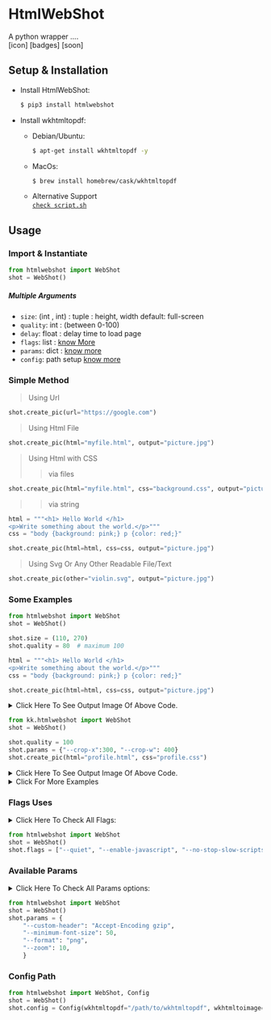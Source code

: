 # HtmlWebShot  
A python wrapper ....  
[icon] [badges] [soon]

## Setup & Installation  
*  Install HtmlWebShot:  
   ```bash
   $ pip3 install htmlwebshot
   ```  
* Install wkhtmltopdf:  
  
  * Debian/Ubuntu:  
      ```bash
      $ apt-get install wkhtmltopdf -y  
      ```  
  * MacOs:  
      ```bash
      $ brew install homebrew/cask/wkhtmltopdf
      ```  
  * Alternative Support  
      [`check script.sh`](https://github.com)

## Usage  

###  Import & Instantiate  
```python
from htmlwebshot import WebShot
shot = WebShot()
```
##### Multiple Arguments  

*  `size`: (int , int) : tuple : height, width default: full-screen
*  `quality`: int : (between 0-100)
*  `delay`: float : delay time to load page
*  `flags`: list : [know More](#flags-uses)
*  `params`: dict : [know more](#available-params)
*  `config`: path setup [know more](#config-path)

### Simple Method  

>  Using Url
```py
shot.create_pic(url="https://google.com")
```
>  Using Html File
```py
shot.create_pic(html="myfile.html", output="picture.jpg")
```
>  Using Html with CSS  
  >>  via files
   ```py
   shot.create_pic(html="myfile.html", css="background.css", output="picture.jpg")
   ```
  >>  via string
   ```py
   html = """<h1> Hello World </h1>
<p>Write something about the world.</p>"""
   css = "body {background: pink;} p {color: red;}" 

   shot.create_pic(html=html, css=css, output="picture.jpg")
   ```
>  Using Svg Or Any Other Readable File/Text
```py
shot.create_pic(other="violin.svg", output="picture.jpg")
```

### Some Examples  

```py
from htmlwebshot import WebShot
shot = WebShot()

shot.size = (110, 270)
shot.quality = 80  # maximum 100

html = """<h1> Hello World </h1>
<p>Write something about the world.</p>"""
css = "body {background: pink;} p {color: red;}"

shot.create_pic(html=html, css=css, output="picture.jpg")
```
<details>
<summary> Click Here To See Output Image Of Above Code. </summary>
<img src="https://telegra.ph/file/7e266bf0db726865a8a00.jpg" alt="sample1"/>
</details>

```py
from kk.htmlwebshot import WebShot
shot = WebShot()

shot.quality = 100
shot.params = {"--crop-x":300, "--crop-w": 400}
shot.create_pic(html="profile.html", css="profile.css")
```
<details>
<summary> Click Here To See Output Image Of Above Code. </summary>
<img src="https://telegra.ph/file/3d847855e8e8f1338cbad.png" alt="sample2"/>
</details>

<details>
<summary> Click For More Examples </summary>

```py
from kk.htmlwebshot import WebShot
shot = WebShot()

shot.flags = ["--quiet"]
shot.quality = 100
shot.create_pic(other="violin.svg", size=(500,600))
```

<details>
<summary> Click Here To See Output Image Of Above Code. </summary>
<img src="https://telegra.ph/file/a5183063ba44c5b411499.png" alt="sample3"/>
</details>


```py
from htmlwebshot import WebShot
shot = WebShot()

```
<details>
<summary> Click Here To See Output Image Of Above Code. </summary>
<img src="resources/something.png" alt="sample4"/>
</details>

</details>

###  Flags Uses  

<details>
<summary> Click Here To Check All Flags:</summary>  

*  `--quiet`: Be less verbose
*  `--disable-smart-width`: To force size to be accurate
*  `--custom-header-propagation`: Add HTTP headers specified by flag `--custom-header` for each resource request
*  `--no-custom-header-propagation`: Don't Add HTTP headers specified by flag `--custom-header` for each resource request
*  `--disable-javascript`: Don't allow web pages to run javascript
*  `--enable-javascript`: Allow web pages to run javascript
*  `--proxy-hostname-lookup`: Use the proxy for resolving hostnames
*  `--stop-slow-scripts`: Stop slow running javascripts
*  `--no-stop-slow-scripts`: Don't Stop slow running javascripts
</details>

```py
from htmlwebshot import WebShot
shot = WebShot()
shot.flags = ["--quiet", "--enable-javascript", "--no-stop-slow-scripts"]
```

### Available Params  

<details>
<summary> Click Here To Check All Params options:</summary>  

*  `--bypass-proxy-for`: _`<value>`_ Bypass proxy for host (repeatable)
*  `--cookie`: _`<name>` `<value>`_ Set an additional cookie (repeatable), value should be url encoded.
*  `--cookie-jar`: _`<path>`_ Read and write cookies from and to the supplied cookie jar file
*  `--crop-h`: _`<int>`_ Set height for cropping
*  `--crop-w`: _`<int>`_ Set width for cropping
*  `--crop-x`: _`<int>`_ Set x coordinate for cropping
*  `--crop-y`: _`<int>`_ Set y coordinate for cropping
*  `--custom-header`: _`<name>` `<value>`_ Set an additional HTTP header (repeatable)
*  `--encoding`: _`<encoding>`_ Set the default text encoding, for input
*  `--format`: _`<format>`_ Output file format
*  `--minimum-font-size`: _`<int>`_ Minimum font size
*  `--password`: _`<password>`_ HTTP Authentication password
*  `--post`: _`<name>` `<value>`_ Add an additional post field (repeatable)
*  `--post-file`: _`<name> <path>`_ Post an additional file (repeatable)
*  `--proxy`: _`<proxy>`_ Use a proxy
*  `--run-script`: _`<js>`_ Run this additional javascript after the page is done loading (repeatable)
*  `--ssl-crt-path`: _`<path>`_ Path to the ssl client cert public key in OpenSSL PEM format, optionally followed by intermediate ca and trusted certs
*  `--ssl-key-password`: _`<password>`_ Password to ssl client cert private key
*  `--ssl-key-path`: _`<path>`_ Path to ssl client cert private key in OpenSSL PEM format
*  `--user-style-sheet`: _`<path>`_ Specify a user style sheet, to load with every page
*  `--username`: _`<username>`_ HTTP Authentication username
*  `--window-status`: _`<windowStatus>`_ Wait until window.status is equal to this string before rendering page
*  `--zoom`: _`<float>`_ Use this zoom factor
</details>

```py
from htmlwebshot import WebShot
shot = WebShot()
shot.params = {
    "--custom-header": "Accept-Encoding gzip",
    "--minimum-font-size": 50,
    "--format": "png",
    "--zoom": 10,
    }
```

### Config Path  

```py
from htmlwebshot import WebShot, Config
shot = WebShot()
shot.config = Config(wkhtmltopdf="/path/to/wkhtmltopdf", wkhtmltoimage="/path/to/wkhtmltoimage")
```
